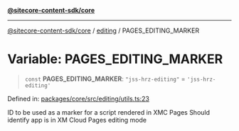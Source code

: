 [**@sitecore-content-sdk/core**](../../README.md)

***

[@sitecore-content-sdk/core](../../README.md) / [editing](../README.md) / PAGES\_EDITING\_MARKER

# Variable: PAGES\_EDITING\_MARKER

> `const` **PAGES\_EDITING\_MARKER**: `"jss-hrz-editing"` = `'jss-hrz-editing'`

Defined in: [packages/core/src/editing/utils.ts:23](https://github.com/Sitecore/content-sdk/blob/8372963af6d72e215aef15561296762273d04314/packages/core/src/editing/utils.ts#L23)

ID to be used as a marker for a script rendered in XMC Pages
Should identify app is in XM Cloud Pages editing mode
